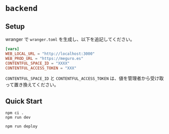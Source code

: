 # `backend`

## Setup

wranger で `wranger.toml` を生成し、以下を追記してください。

```toml
[vars]
WEB_LOCAL_URL = "http://localhost:3000"
WEB_PROD_URL = "https://meguro.es"
CONTENTFUL_SPACE_ID = "XXXX"
CONTENTFUL_ACCESS_TOKEN = "XXX"
```

`CONTENTFUL_SPACE_ID` と `CONTENTFUL_ACCESS_TOKEN` は、値を管理者から受け取って置き換えてください。

## Quick Start

```
npm ci .
npm run dev
```

```
npm run deploy
```

